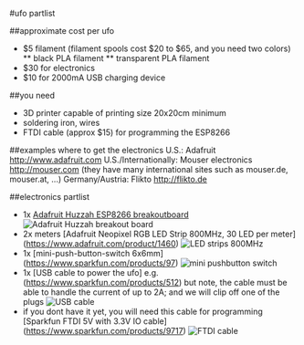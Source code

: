 #ufo partlist

##approximate cost per ufo
* $5 filament (filament spools cost $20 to $65, and you need two colors)
** black PLA filament
** transparent PLA filament
* $30 for electronics
* $10 for 2000mA USB charging device

##you need
* 3D printer capable of printing size 20x20cm minimum
* soldering iron, wires
* FTDI cable (approx $15) for programming the ESP8266

##examples where to get the electronics
U.S.: Adafruit <http://www.adafruit.com>
U.S./Internationally: Mouser electronics <http://mouser.com> (they have many international sites such as mouser.de, mouser.at, ...)
Germany/Austria: Flikto <http://flikto.de> 

##electronics partlist
* 1x [Adafruit Huzzah ESP8266 breakoutboard](https://www.adafruit.com/products/2471) 
![Adafruit Huzzah breakout board](https://raw.githubusercontent.com/ruxit/ufo/master/partlist/adafruit%20huzzah%20esp8266.jpg?token=APT05NFDhC6l4n5yi1wW1hFaRffu9QG3ks5W3Aw4wA%3D%3D)
* 2x meters [Adafruit Neopixel RGB LED Strip 800MHz, 30 LED per meter] (https://www.adafruit.com/product/1460)
![LED strips 800MHz](https://raw.githubusercontent.com/ruxit/ufo/master/partlist/rgb%20led%20strip%201460.jpg?token=APT05EDIQsQPZzFCRj9xBZB-WaptB3MSks5W3AyMwA%3D%3D)
* 1x [mini-push-button-switch 6x6mm] (https://www.sparkfun.com/products/97) 
![mini pushbutton switch](https://raw.githubusercontent.com/ruxit/ufo/master/partlist/mini%20pushbutton%20switch%206x6mm.jpg?token=APT05CK73bjzSBwKRjgMU4_Vd0T7Ranfks5W3AzjwA%3D%3D)
* 1x [USB cable to power the ufo] e.g. (https://www.sparkfun.com/products/512) but note, the cable must be able to handle the current of up to 2A; and we will clip off one of the plugs 
![USB cable](https://raw.githubusercontent.com/ruxit/ufo/master/partlist/usb%20cable.jpg?token=APT05DMY_Afk8kY2CVOjuykDAa4_9eQbks5W3A06wA%3D%3D)
* if you dont have it yet, you will need this cable for programming [Sparkfun FTDI 5V with 3.3V IO cable] (https://www.sparkfun.com/products/9717) 
![FTDI cable](https://raw.githubusercontent.com/ruxit/ufo/master/partlist/ftdi5v33io%20cable.jpg?token=APT05GvAQ3Aqx2AwiswS6ctZYf3ef0hlks5W3A0BwA%3D%3D)
